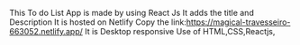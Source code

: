 This To do List App is made by using React Js
It adds the title and Description
It is hosted on Netlify
Copy the link:https://magical-travesseiro-663052.netlify.app/
It is Desktop responsive
Use of
HTML,CSS,Reactjs,
